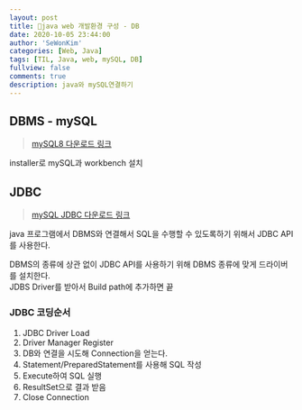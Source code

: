 ```yaml
---
layout: post
title: 📀java web 개발환경 구성 - DB
date: 2020-10-05 23:44:00
author: 'SeWonKim'
categories: [Web, Java]
tags: [TIL, Java, web, mySQL, DB]
fullview: false
comments: true
description: java와 mySQL연결하기
---
```


## DBMS - mySQL

> [mySQL8 다운로드 링크](https://dev.mysql.com/downloads/windows/installer/8.0.html)

installer로 mySQL과 workbench 설치

## JDBC

> [mySQL JDBC 다운로드 링크](https://dev.mysql.com/downloads/connector/j/)

java 프로그램에서 DBMS와 연결해서 SQL을 수행할 수 있도록하기 위해서 JDBC API를 사용한다.

DBMS의 종류에 상관 없이 JDBC API를 사용하기 위해 DBMS 종류에 맞게 드라이버를 설치한다.  
JDBS Driver를 받아서 Build path에 추가하면 끝

### JDBC 코딩순서

1. JDBC Driver Load
2. Driver Manager Register
3. DB와 연결을 시도해 Connection을 얻는다.
4. Statement/PreparedStatement를 사용해 SQL 작성
5. Execute하여 SQL 실행
6. ResultSet으로 결과 받음
7. Close Connection

